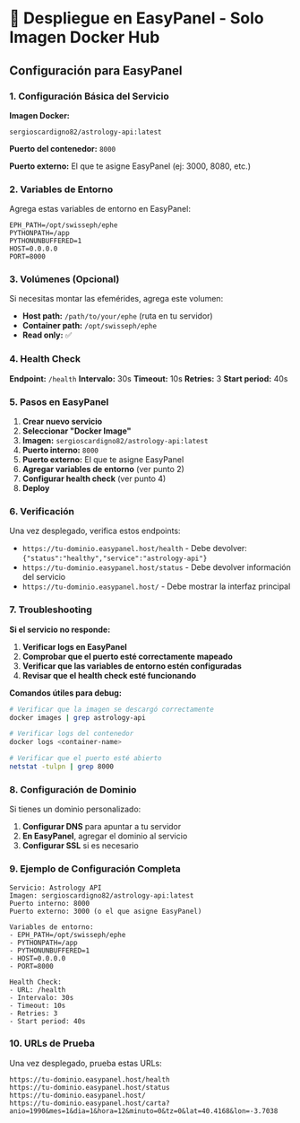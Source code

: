 # 🚀 Despliegue en EasyPanel - Solo Imagen Docker Hub

## Configuración para EasyPanel

### 1. Configuración Básica del Servicio

**Imagen Docker:**

```
sergioscardigno82/astrology-api:latest
```

**Puerto del contenedor:** `8000`

**Puerto externo:** El que te asigne EasyPanel (ej: 3000, 8080, etc.)

### 2. Variables de Entorno

Agrega estas variables de entorno en EasyPanel:

```
EPH_PATH=/opt/swisseph/ephe
PYTHONPATH=/app
PYTHONUNBUFFERED=1
HOST=0.0.0.0
PORT=8000
```

### 3. Volúmenes (Opcional)

Si necesitas montar las efemérides, agrega este volumen:

-   **Host path:** `/path/to/your/ephe` (ruta en tu servidor)
-   **Container path:** `/opt/swisseph/ephe`
-   **Read only:** ✅

### 4. Health Check

**Endpoint:** `/health`
**Intervalo:** 30s
**Timeout:** 10s
**Retries:** 3
**Start period:** 40s

### 5. Pasos en EasyPanel

1. **Crear nuevo servicio**
2. **Seleccionar "Docker Image"**
3. **Imagen:** `sergioscardigno82/astrology-api:latest`
4. **Puerto interno:** `8000`
5. **Puerto externo:** El que te asigne EasyPanel
6. **Agregar variables de entorno** (ver punto 2)
7. **Configurar health check** (ver punto 4)
8. **Deploy**

### 6. Verificación

Una vez desplegado, verifica estos endpoints:

-   `https://tu-dominio.easypanel.host/health` - Debe devolver: `{"status":"healthy","service":"astrology-api"}`
-   `https://tu-dominio.easypanel.host/status` - Debe devolver información del servicio
-   `https://tu-dominio.easypanel.host/` - Debe mostrar la interfaz principal

### 7. Troubleshooting

**Si el servicio no responde:**

1. **Verificar logs en EasyPanel**
2. **Comprobar que el puerto esté correctamente mapeado**
3. **Verificar que las variables de entorno estén configuradas**
4. **Revisar que el health check esté funcionando**

**Comandos útiles para debug:**

```bash
# Verificar que la imagen se descargó correctamente
docker images | grep astrology-api

# Verificar logs del contenedor
docker logs <container-name>

# Verificar que el puerto esté abierto
netstat -tulpn | grep 8000
```

### 8. Configuración de Dominio

Si tienes un dominio personalizado:

1. **Configurar DNS** para apuntar a tu servidor
2. **En EasyPanel**, agregar el dominio al servicio
3. **Configurar SSL** si es necesario

### 9. Ejemplo de Configuración Completa

```
Servicio: Astrology API
Imagen: sergioscardigno82/astrology-api:latest
Puerto interno: 8000
Puerto externo: 3000 (o el que asigne EasyPanel)

Variables de entorno:
- EPH_PATH=/opt/swisseph/ephe
- PYTHONPATH=/app
- PYTHONUNBUFFERED=1
- HOST=0.0.0.0
- PORT=8000

Health Check:
- URL: /health
- Intervalo: 30s
- Timeout: 10s
- Retries: 3
- Start period: 40s
```

### 10. URLs de Prueba

Una vez desplegado, prueba estas URLs:

```
https://tu-dominio.easypanel.host/health
https://tu-dominio.easypanel.host/status
https://tu-dominio.easypanel.host/
https://tu-dominio.easypanel.host/carta?anio=1990&mes=1&dia=1&hora=12&minuto=0&tz=0&lat=40.4168&lon=-3.7038
```
